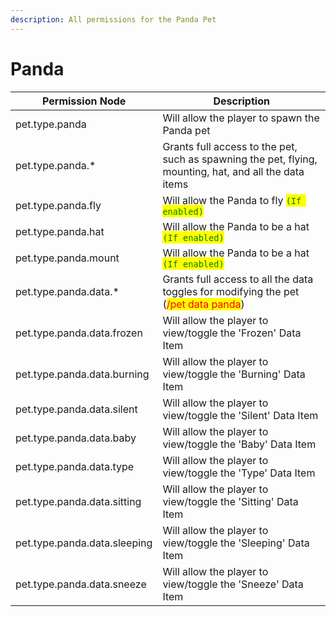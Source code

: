 ```yaml
---
description: All permissions for the Panda Pet
---
```



# Panda
| Permission Node | Description |
| - | - |
| pet.type.panda | Will allow the player to spawn the Panda pet |
| pet.type.panda.* | Grants full access to the pet, such as spawning the pet, flying, mounting, hat, and all the data items |
| pet.type.panda.fly | Will allow the Panda to fly <mark style="color:green;">`(If enabled)`</mark> |
| pet.type.panda.hat | Will allow the Panda to be a hat <mark style="color:green;">`(If enabled)`</mark> |
| pet.type.panda.mount | Will allow the Panda to be a hat <mark style="color:green;">`(If enabled)`</mark> |
| pet.type.panda.data.* | Grants full access to all the data toggles for modifying the pet (<mark style="color:red;">/pet data panda</mark>) |
| pet.type.panda.data.frozen | Will allow the player to view/toggle the 'Frozen' Data Item |
| pet.type.panda.data.burning | Will allow the player to view/toggle the 'Burning' Data Item |
| pet.type.panda.data.silent | Will allow the player to view/toggle the 'Silent' Data Item |
| pet.type.panda.data.baby | Will allow the player to view/toggle the 'Baby' Data Item |
| pet.type.panda.data.type | Will allow the player to view/toggle the 'Type' Data Item |
| pet.type.panda.data.sitting | Will allow the player to view/toggle the 'Sitting' Data Item |
| pet.type.panda.data.sleeping | Will allow the player to view/toggle the 'Sleeping' Data Item |
| pet.type.panda.data.sneeze | Will allow the player to view/toggle the 'Sneeze' Data Item |

